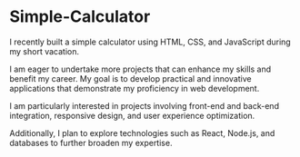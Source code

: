 # Simple-Calculator

I recently built a simple calculator using HTML, CSS, and JavaScript during my short vacation. 

I am eager to undertake more projects that can enhance my skills and benefit my career. My goal is to develop practical and innovative applications that demonstrate my proficiency in web development. 

I am particularly interested in projects involving front-end and back-end integration, responsive design, and user experience optimization. 

Additionally, I plan to explore technologies such as React, Node.js, and databases to further broaden my expertise.